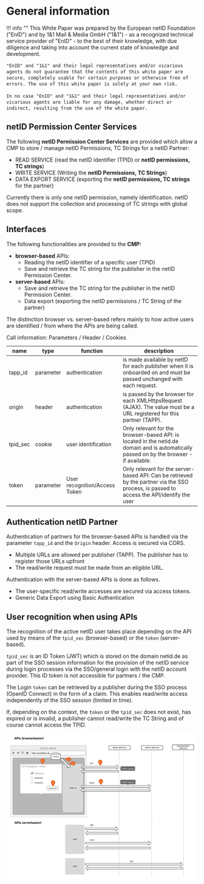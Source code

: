 # General information

!!! info ""
    This White Paper was prepared by the European netID Foundation ("EnID") and by 1&1 Mail & Media GmbH ("1&1") - as a recognized technical service provider of "EnID" - to the best of their knowledge, with due diligence and taking into account the current state of knowledge and development.

    "EnID" and "1&1" and their legal representatives and/or vicarious agents do not guarantee that the contents of this white paper are secure, completely usable for certain purposes or otherwise free of errors. The use of this white paper is solely at your own risk.

    In no case "EnID" and "1&1" and their legal representatives and/or vicarious agents are liable for any damage, whether direct or indirect, resulting from the use of the white paper.

## netID Permission Center Services

The following **netID Permission Center Services** are provided which allow a CMP to store / manage netID Permissions, TC Strings for a netID Partner:

- READ SERVICE (read the netID identifier (TPID) or **netID permissions, TC strings**)
- WRITE SERVICE (Writing the **netID Permissions, TC Strings**)
- DATA EXPORT SERVICE (exporting the **netID permissions, TC strings** for the partner)

Currently there is only one netID permission, namely identification. netID does not support the collection and processing of TC strings with global scope.

## Interfaces

The following functionalities are provided to the **CMP:**

- **browser-based** APIs:
    - Reading the netID identifier of a specific user (TPID)
    - Save and retrieve the TC string for the publisher in the netID Permission Center.
- **server-based** APIs:
    - Save and retrieve the TC string for the publisher in the netID Permission Center.
    - Data export (exporting the netID permissions / TC String of the partner)

The distinction browser vs. server-based refers mainly to how active users are identified / from where the APIs are being called.

Call information: Parameters / Header / Cookies

| name | type | function  | description |
| ----------- | ----------- | ----------- | ----------- |
| tapp_id | parameter | authentication | is made available by netID for each publisher when it is onboarded on and must be passed unchanged with each request. |
| origin | header | authentication | is passed by the browser for each XMLHttpsRequest (AJAX). The value must be a URL registered for this partner (TAPP). |
| tpid_sec | cookie | user identification | Only relevant for the browser-based API: is located in the netid.de domain and is automatically passed on by the browser - if available. |
| token | parameter | User recognition/Access Token | Only relevant for the server-based API: Can be retrieved by the partner via the SSO process, is passed to access the API/identify the user |

## Authentication netID Partner

Authentication of partners for the browser-based APIs is handled via the
parameter `tapp_id` and the `Origin` header. Access is secured via
CORS.

- Multiple URLs are allowed per publisher (TAPP). The publisher has to register those URLs upfront
- The read/write request must be made from an eligible URL.

Authentication with the server-based APIs is done as follows.

- The user-specific read/write accesses are secured via access tokens.
- Generic Data Export using Basic Authentication

## User recognition when using APIs

The recognition of the active netID user takes place depending on the
API used by means of the `tpid_sec` (browser-based) or the
`token` (server-based).

`tpid_sec` is an ID Token (JWT) which is stored on the domain
netid.de as part of the SSO session information for the provision of the
netID service during login processes via the SSO/general login with the
netID account provider. This ID token is not accessible for partners /
the CMP.

The Login `token` can be retrieved by a publisher during the SSO
process (OpenID Connect) in the form of a claim. This enables read/write
access independently of the SSO session (limited in time).

If, depending on the context, the `token` or the `tpid_sec` does not
exist, has expired or is invalid, a publisher cannot read/write the TC
String and of course cannot access the TPID.

![User recognition when using APIs](images/cmp_api_highLevel.png)

